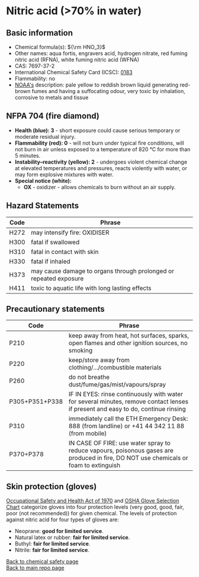 # Nitric acid (>70% in water)

## Basic information

- Chemical formula(s): ${\rm HNO_3}$
- Other names: aqua fortis, engravers acid, hydrogen nitrate, red fuming nitric acid (RFNA), white fuming nitric acid (WFNA)
- CAS: 7697-37-2
- International Chemical Safety Card (ICSC): [0183](https://inchem.org/documents/icsc/icsc/eics0183.htm)
- Flammability: no
- [NOAA's](https://cameochemicals.noaa.gov/chemical/4044) description: pale yellow to reddish brown liquid generating red-brown fumes and having a suffocating odour, very toxic by inhalation, corrosive to metals and tissue

## NFPA 704 (fire diamond)

- **Health (blue): 3** - short exposure could cause serious temporary or moderate residual injury.
- **Flammability (red): 0** - will not burn under typical fire conditions, will not burn in air unless exposed to a temperature of 820 °C for more than 5 minutes.
- **Instability–reactivity (yellow): 2** - undergoes violent chemical change at elevated temperatures and pressures, reacts violently with water, or may form explosive mixtures with water. 
- **Special notice (white):**
	- **OX** - oxidizer - allows chemicals to burn without an air supply.

## Hazard Statements

| Code | Phrase                                                            |
| ---- | ----------------------------------------------------------------- |
| H272 | may intensify fire: OXIDISER                                      |
| H300 | fatal if swallowed                                                |
| H310 | fatal in contact with skin                                        |
| H330 | fatal if inhaled                                                  |
| H373 | may cause damage to organs through prolonged or repeated exposure |
| H411 | toxic to aquatic life with long lasting effects                   |

## Precautionary statements

| Code           | Phrase                                                                                                                               |
| -------------- | ------------------------------------------------------------------------------------------------------------------------------------ |
| P210           | keep away from heat, hot surfaces, sparks, open flames and other ignition sources, no smoking                                        |
| P220           | keep/store away from clothing/.../combustible materials                                                                              |
| P260           | do not breathe dust/fume/gas/mist/vapours/spray                                                                                      |
| P305+P351+P338 | IF IN EYES: rinse continuously with water for several minutes, remove contact lenses if present and easy to do, continue rinsing     |
| P310           | immediately call the ETH Emergency Desk: 888 (from landline) or +41 44 342 11 88 (from mobile)                                       |
| P370+P378      | IN CASE OF FIRE: use water spray to reduce vapours, poisonous gases are produced in fire, DO NOT use chemicals or foam to extinguish | 

## Skin protection (gloves)

[Occupational Safety and Health Act of 1970](https://www.osha.gov/sites/default/files/publications/osha3151.pdf) and [OSHA Glove Selection Chart](https://safety.fsu.edu/safety_manual/OSHA%20Glove%20Selection%20Chart.pdf) categorize gloves into four protection levels (very good, good, fair, poor (not recommended)) for given chemical. The levels of protection against nitric acid for four types of gloves are:

- Neoprane: **good for limited service**.
- Natural latex or rubber: **fair for limited service**.
- Buthyl: **fair for limited service**.
- Nitrile: **fair for limited service**.

[Back to chemical safety page](https://github.com/Global-Health-Engineering/group-safety/tree/main/02-chemical-safety)  
[Back to main repo page](https://github.com/Global-Health-Engineering/group-safety)
